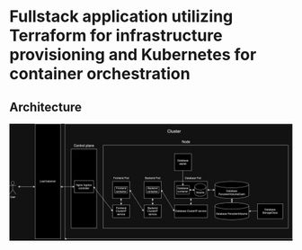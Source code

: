 # Fullstack application utilizing Terraform for infrastructure provisioning and Kubernetes for container orchestration

## Architecture

![architecture](infrastructure/environments/dev//k8s/chart/architecture.png)
